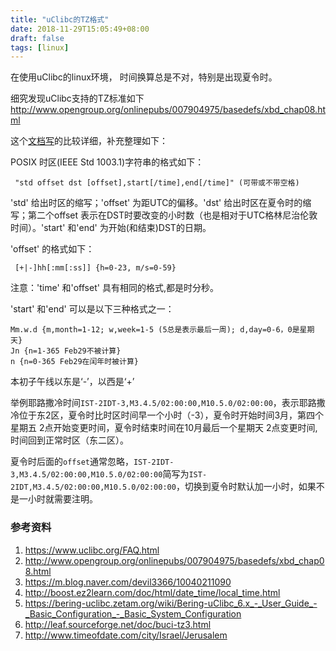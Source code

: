 ```yaml
---
title: "uClibc的TZ格式"
date: 2018-11-29T15:05:49+08:00
draft: false
tags: [linux]
---
```


在使用uClibc的linux环境， 时间换算总是不对，特别是出现夏令时。

<!--more-->

细究发现uClibc支持的TZ标准如下  <http://www.opengroup.org/onlinepubs/007904975/basedefs/xbd_chap08.html>

这个[文档写](http://boost.ez2learn.com/doc/html/date_time/local_time.html)的比较详细，补充整理如下：

POSIX 时区(IEEE Std 1003.1)字符串的格式如下：

```
 "std offset dst [offset],start[/time],end[/time]" (可带或不带空格)
```

'std' 给出时区的缩写；'offset' 为距UTC的偏移。'dst' 给出时区在夏令时的缩写；第二个offset 表示在DST时要改变的小时数（也是相对于UTC格林尼治伦敦时间）。'start' 和'end' 为开始(和结束)DST的日期。

'offset' 的格式如下：

```
 [+|-]hh[:mm[:ss]] {h=0-23, m/s=0-59}
```

注意：'time' 和'offset' 具有相同的格式,都是时分秒。

'start' 和'end' 可以是以下三种格式之一：

```
Mm.w.d {m,month=1-12; w,week=1-5 (5总是表示最后一周); d,day=0-6，0是星期天}  
Jn {n=1-365 Feb29不被计算}  
n {n=0-365 Feb29在闰年时被计算}
```

本初子午线以东是‘-’，以西是‘+’

举例耶路撒冷时间`IST-2IDT-3,M3.4.5/02:00:00,M10.5.0/02:00:00`，表示耶路撒冷位于东2区，夏令时比时区时间早一个小时（-3），夏令时开始时间3月，第四个星期五 2点开始变更时间，夏令时结束时间在10月最后一个星期天 2点变更时间,时间回到正常时区（东二区）。

夏令时后面的`offset`通常忽略，`IST-2IDT-3,M3.4.5/02:00:00,M10.5.0/02:00:00`简写为`IST-2IDT,M3.4.5/02:00:00,M10.5.0/02:00:00`，切换到夏令时默认加一小时，如果不是一小时就需要注明。

###  参考资料

1. https://www.uclibc.org/FAQ.html
2. http://www.opengroup.org/onlinepubs/007904975/basedefs/xbd_chap08.html
3.  https://m.blog.naver.com/devil3366/10040211090
4. http://boost.ez2learn.com/doc/html/date_time/local_time.html
5. https://bering-uclibc.zetam.org/wiki/Bering-uClibc_6.x_-_User_Guide_-_Basic_Configuration_-_Basic_System_Configuration
6. http://leaf.sourceforge.net/doc/buci-tz3.html
7. http://www.timeofdate.com/city/Israel/Jerusalem

